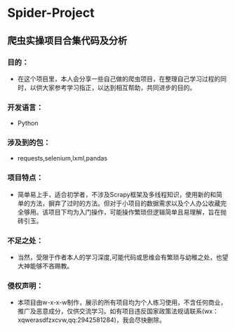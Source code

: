# Spider-Project
## 爬虫实操项目合集代码及分析
### 目的：
- 在这个项目里，本人会分享一些自己做的爬虫项目，在整理自己学习过程的同时，以供大家参考学习指正，以达到相互帮助，共同进步的目的。
### 开发语言：
- Python
### 涉及到的包：
- requests,selenium,lxml,pandas
### 项目特点：
- 简单易上手，适合初学者，不涉及Scrapy框架及多线程知识，使用新的和简单的方法，摒弃了过时的方法。但对于小项目的数据需求以及个人办公收藏完全够用。该项目下均为入门操作，可能操作繁琐但逻辑简单且易理解，旨在抛砖引玉。
### 不足之处：
- 当然，受限于作者本人的学习深度,可能代码或思维会有繁琐与幼稚之处，也望大神能够不吝赐教。
### 侵权声明：
- 本项目由w-x-x-w制作，展示的所有项目均为个人练习使用，不含任何商业，推广及恶意成分，仅供交流学习。如有项目违反国家政策法规请联系(wx：xqwerasdfzxcvw,qq:2942581284)，我会尽快删除。
